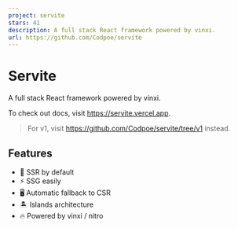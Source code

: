 ```yaml
---
project: servite
stars: 41
description: A full stack React framework powered by vinxi.
url: https://github.com/Codpoe/servite
---
```


Servite
=======

A full stack React framework powered by vinxi.

To check out docs, visit https://servite.vercel.app.

> For v1, visit https://github.com/Codpoe/servite/tree/v1 instead.

Features
--------

-   🌟 SSR by default
-   ⚡️ SSG easily
-   🖥 Automatic fallback to CSR
-   🏝 Islands architecture
-   🔥 Powered by vinxi / nitro
